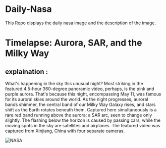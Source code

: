 # Daily-Nasa

This Repo displays the daily nasa image and the description of the image.

<!--NASA-->
# Timelapse: Aurora, SAR, and the Milky Way
## explaination :

What's happening in the sky this unusual night? Most striking in the featured 4.5-hour 360-degree panoramic video, perhaps, is the pink and purple aurora. That's because this night, encompassing May 11, was famous for its auroral skies around the world. As the night progresses, auroral bands shimmer, the central band of our Milky Way Galaxy rises, and stars shift as the Earth rotates beneath them.  Captured here simultaneously is a rare red band running above the aurora: a SAR arc, seen to change only slightly. The flashing below the horizon is caused by passing cars, while the moving spots in the sky are satellites and airplanes.  The featured video was captured from Xinjiang, China with four separate cameras.

![NASA](https://www.youtube.com/embed/fisAZYNwDgk?rel=0)
<!--/NASA-->